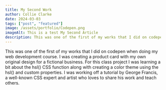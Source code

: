 ```yaml
---
title: My Second Work
author: Collie Clarke
date: 2024-03-03
tags: ["post", "featured"]
image: /assets/portfolio/Codepen.png
imageAlt: This is a test My Second Article
description: This was one of the first of my works that I did on codepen when doing my web development course. I was creating a product card with my own original design for a fictional business.
---
```


This was one of the first of my works that I did on codepen when doing my web development course. I was creating a product card with my own original design for a fictional business. For this class project I was learning a bit about the hsl() CSS function along with creating a color theme using the hsl() and custom properties. I was working off a tutorial by George Francis, a well-known CSS expert and artist who loves to share his work and teach others. 
